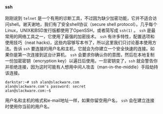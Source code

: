 #### ssh

刚刚说到 `telnet` 是一个有用的诊断工具，不过因为缺少加密功能，它并不适合访问shell。谢天谢地，我们有了安全shell协议（secure shell protocol）。几乎每个Linux，UNIX和BSD发行版都使用了OpenSSH，或者简写成 `ssh(1)` 。 `ssh` 是最常用的网络工具之一，它使用了最强的加密技术。 `ssh` 有许多特性，配置选项和使用技巧（neat hacks)，这些内容够写本书了，所以这里我们只讨论基本使用方法。告诉 `ssh` 要连接的用户名和主机，它就会为你建立一个安全快速的连接。如果你是第一次连接到这台计算机， `ssh` 会要求你确认你的意图，然后在本地复制一份加密密钥（encryption key）以遍日后使用。一旦密钥变了，`ssh` 就会警告你并拒绝连接，因为这时可能有人想用中间人攻击（man-in-the-middle）手段劫持该连接。

```
darkstar:~# ssh alan@slackware.com
alan@slackware.com's password: secret
alan@slackware.com:~$ 
```

用户名和主机的格式和e-mail地址一样，如果你留空用户名， `ssh` 会在建立连接时使用你当前的用户名。

